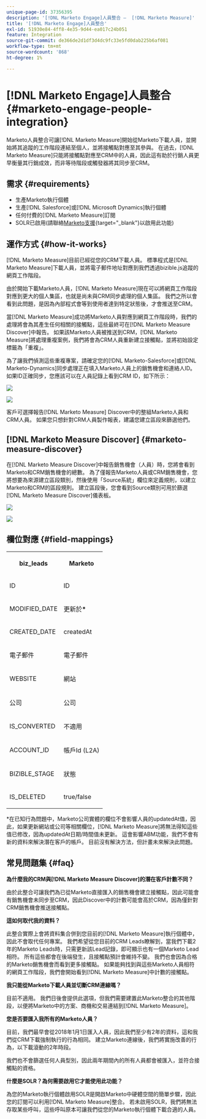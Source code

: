 ```yaml
---
unique-page-id: 37356395
description: '[!DNL Marketo Engage]人員整合 —  [!DNL Marketo Measure]'
title: '[!DNL Marketo Engage]人員整合'
exl-id: 51930e84-4ff8-4e35-9d44-ea017c24b051
feature: Integration
source-git-commit: de366de2d1df3d4dc9fc33e5fd0dab225b6af081
workflow-type: tm+mt
source-wordcount: '868'
ht-degree: 1%

---
```


# [!DNL Marketo Engage]人員整合 {#marketo-engage-people-integration}

Marketo人員整合可讓[!DNL Marketo Measure]開始從Marketo下載人員，並開始將其追蹤的工作階段連結至個人，並將接觸點對應至其參與。 在過去，[!DNL Marketo Measure]只能將接觸點對應至CRM中的人員，因此這有助於行銷人員更早衡量其行銷成效，而非等待階段或觸發器將其同步至CRM。

## 需求 {#requirements}

* 生產Marketo執行個體
* 生產[!DNL Salesforce]或[!DNL Microsoft Dynamics]執行個體
* 任何付費的[!DNL Marketo Measure]訂閱
* SOLR已啟用(請聯絡[Marketo支援](https://nation.marketo.com/t5/Support/ct-p/Support){target="_blank"}以啟用此功能)

## 運作方式 {#how-it-works}

[!DNL Marketo Measure]目前已經從您的CRM下載人員。 標準程式是[!DNL Marketo Measure]下載人員，並將電子郵件地址對應到我們透過bizible.js追蹤的網頁工作階段。

由於開始下載Marketo人員，[!DNL Marketo Measure]現在可以將網頁工作階段對應到更大的個人集區，也就是尚未與CRM同步處理的個人集區。 我們之所以會看到此問題，是因為內部程式會等到使用者達到特定狀態後，才會推送至CRM。

當[!DNL Marketo Measure]成功將Marketo人員對應到網頁工作階段時，我們的處理將會為其產生任何相關的接觸點，這些最終可在[!DNL Marketo Measure Discover]中報告。 如果該Marketo人員被推送到CRM，[!DNL Marketo Measure]將處理重複案例，我們將會為CRM人員重新建立接觸點，並將初始設定標籤為「重複」。

為了讓我們偵測這些重複專案，請確定您的[!DNL Marketo-Salesforce]或[!DNL Marketo-Dynamics]同步處理正在填入Marketo人員上的銷售機會和連絡人ID。 如果ID正確同步，您應該可以在人員記錄上看到CRM ID，如下所示：

![](assets/5a.png)

![](assets/5b.png)

客戶可選擇報告[!DNL Marketo Measure] Discover中的整組Marketo人員和CRM人員。 如果您只想針對CRM人員製作報表，建議您建立區段來篩選他們。

## [!DNL Marketo Measure Discover] {#marketo-measure-discover}

在[!DNL Marketo Measure Discover]中報告銷售機會（人員）時，您將會看到Marketo和CRM銷售機會的總數。 為了僅報告Marketo人員或CRM銷售機會，您將想要為來源建立區段類別，然後使用「Source系統」欄位來定義規則，以建立Marketo和CRM的區段規則。 建立區段後，您會看到Source類別可用於篩選[!DNL Marketo Measure Discover]儀表板。

![](assets/bizible-discover-1.png)

![](assets/bizible-discover-2.png)

## 欄位對應 {#field-mappings}

<table> 
 <colgroup> 
  <col> 
  <col> 
 </colgroup> 
 <tbody> 
  <tr> 
   <th><p><strong>biz_leads</strong></p></th> 
   <th><p><strong>Marketo</strong></p></th> 
  </tr> 
  <tr> 
   <td><p>ID</p></td> 
   <td><p>ID</p></td> 
  </tr> 
  <tr> 
   <td><p>MODIFIED_DATE</p></td> 
   <td><p>更新於<strong>*</strong></p></td> 
  </tr> 
  <tr> 
   <td><p>CREATED_DATE</p></td> 
   <td><p>createdAt</p></td> 
  </tr> 
  <tr> 
   <td><p>電子郵件</p></td> 
   <td><p>電子郵件</p></td> 
  </tr> 
  <tr> 
   <td><p>WEBSITE</p></td> 
   <td><p>網站</p></td> 
  </tr> 
  <tr> 
   <td><p>公司</p></td> 
   <td><p>公司</p></td> 
  </tr> 
  <tr> 
   <td><p>IS_CONVERTED</p></td> 
   <td><p>不適用</p></td> 
  </tr> 
  <tr> 
   <td><p>ACCOUNT_ID</p></td> 
   <td><p>帳戶Id (L2A)</p></td> 
  </tr> 
  <tr> 
   <td><p>BIZIBLE_STAGE</p></td> 
   <td><p>狀態</p></td> 
  </tr> 
  <tr> 
   <td><p>IS_DELETED</p></td> 
   <td><p>true/false</p></td> 
  </tr> 
 </tbody> 
</table>

*在已知行為問題中，Marketo公司實體的欄位不會影響人員的updatedAt值，因此，如果更新網站或公司等相關欄位，[!DNL Marketo Measure]將無法得知這些值已修改，因為updatedAt日期/時間值未更新。 這會影響ABM功能，我們不會有新的資料來解決潛在客戶的帳戶。 目前沒有解決方法，但計畫未來解決此問題。

## 常見問題集 {#faq}

**為什麼我的CRM與[!DNL Marketo Measure Discover]的潛在客戶計數不同？**

由於此整合可讓我們為已從Marketo直接匯入的銷售機會建立接觸點，因此可能會有銷售機會未同步至CRM，因此Discover中的計數可能會高於CRM，因為僅針對CRM銷售機會推送接觸點。

**這如何取代我的資料？**

此整合實際上會將資料集合併到您目前的[!DNL Marketo Measure]執行個體中，因此不會取代任何專案。 我們希望從您目前的CRM Leads瞭解到，當我們下載2年的Marketo Leads時，只需更新該Lead記錄，即可顯示也有一個Marketo Lead相符。 所有這些都會在後端發生，且接觸點預計會維持不變。 我們也會因為合格的Marketo銷售機會而看到更多接觸點。 如果能夠找到與這些Marketo人員相符的網頁工作階段，我們會開始看到[!DNL Marketo Measure]中計數的接觸點。

**我只能從Marketo下載人員並切斷CRM連線嗎？**

目前不適用。 我們日後會提供此選項，但我們需要建置此Marketo整合的其他階段，以便將Marketo中的方案、商機和交易連結到[!DNL Marketo Measure]。

**您是否要匯入我所有的Marketo人員？**

目前，我們最早會從2018年1月1日匯入人員，因此我們至少有2年的資料，這和我們從CRM下載強制執行的行為相同。 建立Marketo連線後，我們將實施改善的行為，以下載滾動的2年時段。

我們也不會篩選任何人員型別，因此兩年期間內的所有人員都會被匯入，並符合接觸點的資格。

**什麼是SOLR？為何需要啟用它才能使用此功能？**

為您的Marketo執行個體啟用SOLR是開啟Marketo中硬體空間的簡單步驟，因此您的訂閱可以利用[!DNL Marketo Measure]整合。 若未啟用SOLR，我們將無法存取某些呼叫，這些呼叫原本可讓我們從您的Marketo執行個體下載合適的人員。
